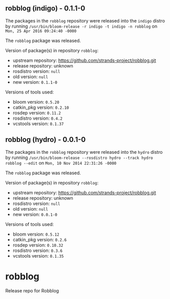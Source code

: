 ## robblog (indigo) - 0.1.1-0

The packages in the `robblog` repository were released into the `indigo` distro by running `/usr/bin/bloom-release -r indigo -t indigo -n robblog` on `Mon, 25 Apr 2016 09:24:40 -0000`

The `robblog` package was released.

Version of package(s) in repository `robblog`:
- upstream repository: https://github.com/strands-project/robblog.git
- release repository: unknown
- rosdistro version: `null`
- old version: `null`
- new version: `0.1.1-0`

Versions of tools used:
- bloom version: `0.5.20`
- catkin_pkg version: `0.2.10`
- rosdep version: `0.11.2`
- rosdistro version: `0.4.2`
- vcstools version: `0.1.37`


## robblog (hydro) - 0.0.1-0

The packages in the `robblog` repository were released into the `hydro` distro by running `/usr/bin/bloom-release --rosdistro hydro --track hydro robblog --edit` on `Mon, 10 Nov 2014 22:31:26 -0000`

The `robblog` package was released.

Version of package(s) in repository `robblog`:
- upstream repository: https://github.com/strands-project/robblog.git
- release repository: unknown
- rosdistro version: `null`
- old version: `null`
- new version: `0.0.1-0`

Versions of tools used:
- bloom version: `0.5.12`
- catkin_pkg version: `0.2.6`
- rosdep version: `0.10.32`
- rosdistro version: `0.3.6`
- vcstools version: `0.1.35`


robblog
=======

Release repo for Robblog
